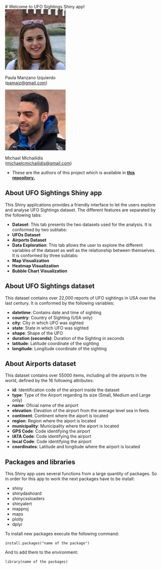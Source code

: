 <link href="styleMD.css" rel="stylesheet"></link>
# Welcome to UFO Sightings Shiny app! 

<div class="center-block row" >

<div class=col-sm-6>
<img class="img-circle" src="paula.jpeg" width="200" height = "200"/>
<p> Paula Manzano Izquierdo </br>(<a href = "mailto:pamaiz@gmail.com">pamaiz@gmail.com</a>)</p>
</div>
  <div>
  <img class="img-circle" src="michael.jpeg" width="200" height = "200"/> 
  <p> Michael Michailidis </br>(<a href="mailto:michaelcmichailidis@gmail.com">michaelcmichailidis@gmail.com</a>)</p>
  </div>
</div> 

* These are the authors of this project which is available in  [**this repository.**](https://github.com/michaelmci/InfoViz)

## About UFO Sightings Shiny app
This Shiny applications provides a friendly interface to let the users explore and analyse UFO Sightings dataset. The different features are separated by the following tabs:  

*  **Dataset**: This tab presents the two datasets used for the analysis. It is conformed by two subtabs:
  * **UFOs Dataset** 
  * **Airports Dataset**
*  **Data Exploration**: This tab allows the user to explore the different variables of the dataset as well as the relationship between themselves. It is conformed by three subtabs:
  * **Map Visualization**
  * **Heatmap Visualization**
  * **Bubble Chart Visualization**
 

## About UFO Sightings dataset
This dataset contains over 22,000 reports of UFO sightings in USA over the last century. It is conformed by the following variables:  

* **datetime**: Contains date and time of sighting 
*  **country**: Country of Sighting (USA only)
*  **city**: City in which UFO was sighted
*  **state**: State in which UFO was sighted
*  **shape**: Shape of the UFO
*  **duration (seconds)**: Duration of the Sighting in seconds
*  **latitude**: Latitude coordinate of the sighting
*  **longitude**: Longitude coordinate of the sighting

## About Airports dataset
This dataset contains over 55000 items, including all the airports in the world, defined by the 16 following attributes:

* **id**: Identification code of the airport inside the dataset 
*  **type**: Type of the Airport regarding its size (Small, Medium and Large only)
*  **name**: Oficial name of the airport
*  **elevation**: Elevation of the airport from the average level sea in feets
*  **continent**: Continent where the aiport is located
*  **region**: Region where the aiport is located
*  **municipality**: Municipality where the aiport is located
*  **GPS Code**: Code identifying the airport
*  **IATA Code**: Code identifying the airport 
*  **local Code**: Code identifying the airport 
*  **coordinates**: Latitude and longitude where the airport is located 

## Packages and libraries
This Shiny app uses several functions from a large quantity of packages. So in order for this app to work the next packages have to be install:

* shiny
* shinydashoard
* shinycssloaders
* shinyalert
* mapproj
* maps
* plotly
* dplyr


To install new packages execute the following command:

```
install.packages("name of the package")
```

And to add them to the environment:  

```
library(name of the packages)
```  



